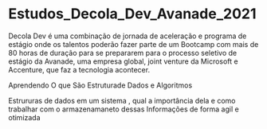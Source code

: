 # Estudos_Decola_Dev_Avanade_2021
Decola Dev é uma combinação de jornada de aceleração e programa de estágio onde os talentos poderão fazer parte de um Bootcamp com mais de 80 horas de duração para se prepararem para o processo seletivo de estágio da Avanade, uma empresa global, joint venture da Microsoft e Accenture, que faz a tecnologia acontecer.

Aprendendo O que São Estruturade Dados e Algoritmos

Estrururas de dados em um sistema , qual a importância dela e como trabalhar com o armazenamaneto dessas Informações de forma agil e otimizada


